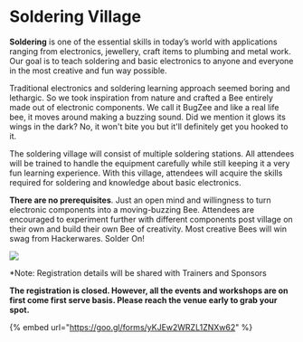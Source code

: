 # Soldering Village

**Soldering** is one of the essential skills in today’s world with applications ranging from electronics, jewellery, craft items to plumbing and metal work. Our goal is to teach soldering and basic electronics to anyone and everyone in the most creative and fun way possible.

Traditional electronics and soldering learning approach seemed boring and lethargic. So we took inspiration from nature and crafted a Bee entirely made out of electronic components. We call it BugZee and like a real life bee, it moves around making a buzzing sound. Did we mention it glows its wings in the dark? No, it won't bite you but it'll definitely get you hooked to it.    

The soldering village will consist of multiple soldering stations. All attendees will be trained to handle the equipment carefully while still keeping it a very fun learning experience. With this village, attendees will acquire the skills required for soldering and knowledge about basic electronics. 

**There are no prerequisites**. Just an open mind and willingness to turn electronic components into a moving-buzzing Bee. Attendees are encouraged to experiment further with different components post village on their own and build their own Bee of creativity. Most creative Bees will win swag from Hackerwares. Solder On! 

![](../.gitbook/assets/light.JPG)

\*Note: Registration details will be shared with Trainers and Sponsors

**The registration is closed. However, all the events and workshops are on first come first serve basis. Please reach the venue early to grab your spot.**

{% embed url="https://goo.gl/forms/yKJEw2WRZL1ZNXw62" %}

